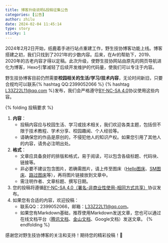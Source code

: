 ```yaml
---
title: 博客升级说明&投稿征集公告
categories: [公告]
author: zhilu
date: 2024-02-04 11:45:14
type: story
sticky: 1
---
```


2024年2月2日开始，纸鹿着手进行站点重建工作，<span class="font-sht">野生技协</span>博客功能上线。博客搭建之初，我们只找到了2021年的少数内容。后来，在Ar的帮助下，2019、2020年的古老内容才得以定稿。此次升级，使野生技协网站由原先的网页导航进化为博客，Hexo引擎减轻了后续开发维护的代码量，使我们可以专注于内容。

<span class="font-sht">野生技协</span>博客目前仍然需要**校园相关的生活/学习/技术内容**，无论时间新旧，只要合规均可以联系{% hashtag QQ:2399052066 %} {% hashtag L33Z22L11@qq.com %}发布，我们会严格遵守[<i class='fa-brands fa-creative-commons'></i>BY-NC-SA 4.0](https://creativecommons.org/licenses/by-nc-sa/4.0/deed.zh-hans)协议使用这些内容。

{% folding 投稿要求 %}
1. **内容**：
    - 投稿内容应与校园生活、学习或技术相关，我们欢迎各类主题，包括但不限于技术教程、学术分享、校园趣闻、个人经验等。
    - 请确保您的作品是原创的，不侵犯他人的知识产权。如果您引用了其他人的内容，请务必注明出处。
2. **格式**：
    - 文章应具备良好的排版和格式，易于阅读，可以包含各级标题、代码块、链接等。
    - 非必要不建议包含图片，若确需图片，请上传至图床（[Hello图床](https://www.helloimg.com/)、[SM图床](https://smms.app/)、[路过图床](https://imgse.com/)等），再将图片链接放到文章中。
    - 需注明作者、文章标题、撰写日期。
3. 您的投稿将遵循[<i class='fa-brands fa-creative-commons'></i>BY-NC-SA 4.0（署名-非商业性使用-相同方式共享）](https://creativecommons.org/licenses/by-nc-sa/4.0/deed.zh-hans)协议发布。
5. 如果您有合适的内容，欢迎投稿：
    - 联系QQ：2399052066，邮箱：L33Z22L11@qq.com。
    - 如果您有Markdown基础，推荐使用Markdown发送文章，您也可以通过在线文档平台（[腾讯文档](https://docs.qq.com/desktop/)、[金山文档](https://www.kdocs.cn/)、Google文档）发送文章。
{% endfolding %}

感谢您对<span class="font-sht">野生技协</span>博客的关注和支持！期待您的精彩投稿！🚀

